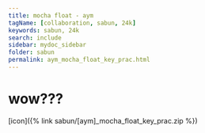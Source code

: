```yaml
---
title: mocha float - aym
tagName: [collaboration, sabun, 24k]
keywords: sabun, 24k
search: include
sidebar: mydoc_sidebar
folder: sabun
permalink: aym_mocha_float_key_prac.html
---
```


# wow???

[icon]({% link sabun/[aym]_mocha_float_key_prac.zip %})
